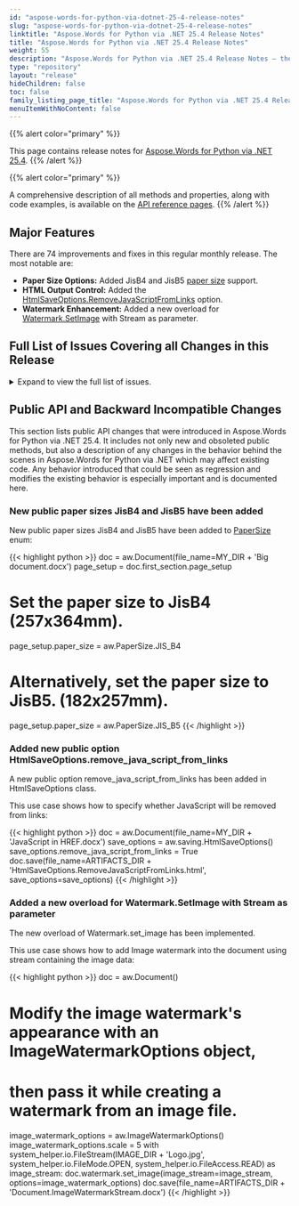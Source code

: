 ```yaml
---
id: "aspose-words-for-python-via-dotnet-25-4-release-notes"
slug: "aspose-words-for-python-via-dotnet-25-4-release-notes"
linktitle: "Aspose.Words for Python via .NET 25.4 Release Notes"
title: "Aspose.Words for Python via .NET 25.4 Release Notes"
weight: 55
description: "Aspose.Words for Python via .NET 25.4 Release Notes – the latest updates and fixes."
type: "repository"
layout: "release"
hideChildren: false
toc: false
family_listing_page_title: "Aspose.Words for Python via .NET 25.4 Release Notes"
menuItemWithNoContent: false
---
```


{{% alert color="primary" %}}

This page contains release notes for [Aspose.Words for Python via .NET 25.4](https://pypi.org/project/aspose-words/24.4.0/).
{{% /alert %}}

{{% alert color="primary" %}}

A comprehensive description of all methods and properties, along with code examples, is available on the [API reference pages](https://reference.aspose.com/words/python-net/).
{{% /alert %}}

## Major Features

There are 74 improvements and fixes in this regular monthly release. The most notable are:

- **Paper Size Options:** Added JisB4 and JisB5 [paper size](https://reference.aspose.com/words/python-net/aspose.words/papersize/) support.
- **HTML Output Control:** Added the [HtmlSaveOptions.RemoveJavaScriptFromLinks](https://reference.aspose.com/words/python-net/aspose.words.saving/htmlsaveoptions/removejavascriptfromlinks/) option.
- **Watermark Enhancement:** Added a new overload for [Watermark.SetImage](https://reference.aspose.com/words/python-net/aspose.words/watermark/setimage/#setimage_2) with Stream as parameter.

## Full List of Issues Covering all Changes in this Release

<details>
<summary>Expand to view the full list of issues.</summary>

1. Add JISB4, JISB5 sizes to PaperSize
2. Support MSO properties during import sections
3. Support MSO properties during import columns
4. Import text structure from MsoHtml as MS Word does
5. Remove JavaScript from output Float-HTML in HtmlSaveOptions
6. Add possibility to translate text using Anthropic AI
7. Implement new overload for Aspose.Words.Watermark.SetImage method with Stream as parameter
8. Extend IDocumentConverterPlugin to allow loading and saving the PDF document to multiple fixed page formats
9. Rendering histograms if "Auto" is set
10. WMF metafile is not pretty rendered
11. Unexpected loss of paragraph data and attributes after modifying SDT mapping and custom XML
12. Colors in WMF metafile are rendered darker
13. Paragraph structure is imported incorrectly from MsoHtml
14. Compare result does not match MS Word output
15. LINQ Reporting Engine - Issue with same-named nested JSON elements
16. Exception is thrown by MsoHtml import
17. Incorrect conversion of table of equations from DOCX to XLSX
18. HeadingsOutlineLevels does not work if heading paragraph is inside shape
19. Mathematical Alphanumeric Symbols with outline effects do not rendered
20. EQ field is rendered improperly
21. NullReferenceException is thrown upon comparing documents
22. Text is table cell is wrapped improperly
23. Create styles from selectors with the ":hover" pseudo-class when loading MsoHtml
24. NullReferenceException is thrown upon rendering document
25. Content is moved to the next page after rendering
26. DOCX to PDF - Extra blank page in the output
27. NullReferenceException is thrown upon converting DOCX to DOC
28. Incorrect font selected for Thai text
29. InsertHtml does not apply formatting on Run
30. Value of SDT with data binding is incorrect after comparing documents
31. Comment range is not preserved after inserting HTML
32. Text is invisible after rendering ODT
33. Compare works incorrectly with odd and even headers
34. Line is lost after rendering metafile
35. Exception occurs upon loading PDF document
36. "Unable to allocate pixels for the bitmap." exception occurs upon loading PDF document
37. Text glow intensity does not scale correctly
38. Update licensing system to support asposenet
39. FileCorruptedException is thrown upon loading MHTML document
40. DOC document is loaded as TXT document
41. The LoadFormat for the document is parsed as Unknown
42. Table border color is incorrect after importing HTML
43. Segoe UI Emoji v1.51 is substituted even if it is availabe
44. Signature has evaluation text mark in comment in venture licensing mode
45. Shape coordinates of grouped shape are not correct
46. Marker type is changed after rendering
47. MS Works documents are not detected by Aspose.Words
48. CryptographicException occurs upon signing document with XmlDsigLevel.XAdEsEpes after calling Certificate.Reset()
49. Changing page setup does not work as expected
50. OfficeMath is rendered improperly
51. FileCorruptedException is thrown upon loading DOCX document
52. Equation formatting issue during DOCX to PDF conversion
53. NullReferenceException is thrown upon signing ODT document with image
54. NullReferenceException is thrown upon rendering document
55. Performance tests failed on 25.3 release branch
56. FileCorruptedException is thrown upon loading ODT document
57. Document.Compare throws System.InvalidOperationException: NC sync failed
58. NullReferenceException when saving DOCX to TIFF
59. When bookmarks are in nearby table cells, bookmark contents are not inserted correctly
60. RowFormat.HeadingFormat must be ignored for nested tables when ExtractPages method is used
61. ArgumentException is thrown upon inserting HTML with enabled track changes
62. Coordinates of rotated shape are returned differently after 24.12 version
63. Tables with different column widths get misaligned
64. SVG looks incorrectly after saving document to image
65. Emphasis marks are lost after rendering
66. Emoji is missed after rendering
67. Shape position is incorrect after rendering ODT document
68. Merger plugin tests fail
69. Saving any word document page in the image file takes around 2 minutes
70. Bookmark is lost after comparing documents
71. Numbering is lost after using ExtractPages method
72. <o:p> is handled as an "empty paragraph mark" but this isn't correct in all cases
73. Page Orientation is changed after HTML to PDF Conversion 
74. Paragraph formatting is lost after conversion from MHTML to DOCX
</details>

## Public API and Backward Incompatible Changes

This section lists public API changes that were introduced in Aspose.Words for Python via .NET 25.4. It includes not only new and obsoleted public methods, but also a description of any changes in the behavior behind the scenes in Aspose.Words for Python via .NET which may affect existing code. Any behavior introduced that could be seen as regression and modifies the existing behavior is especially important and is documented here.

### New public paper sizes JisB4 and JisB5 have been added

New public paper sizes JisB4 and JisB5 have been added to [PaperSize](https://reference.aspose.com/words/python-net/aspose.words/papersize/) enum:

{{< highlight python >}}
doc = aw.Document(file_name=MY_DIR + 'Big document.docx')
page_setup = doc.first_section.page_setup
# Set the paper size to JisB4 (257x364mm).
page_setup.paper_size = aw.PaperSize.JIS_B4
# Alternatively, set the paper size to JisB5. (182x257mm).
page_setup.paper_size = aw.PaperSize.JIS_B5
{{< /highlight >}}

### Added new public option HtmlSaveOptions.remove_java_script_from_links

A new public option remove_java_script_from_links has been added in HtmlSaveOptions class.

This use case shows how to specify whether JavaScript will be removed from links:

{{< highlight python >}}
doc = aw.Document(file_name=MY_DIR + 'JavaScript in HREF.docx')
save_options = aw.saving.HtmlSaveOptions()
save_options.remove_java_script_from_links = True
doc.save(file_name=ARTIFACTS_DIR + 'HtmlSaveOptions.RemoveJavaScriptFromLinks.html', save_options=save_options)
{{< /highlight >}}

### Added a new overload for Watermark.SetImage with Stream as parameter

The new overload of Watermark.set_image has been implemented.

This use case shows how to add Image watermark into the document using stream containing the image data:

{{< highlight python >}}
doc = aw.Document()
# Modify the image watermark's appearance with an ImageWatermarkOptions object,
# then pass it while creating a watermark from an image file.
image_watermark_options = aw.ImageWatermarkOptions()
image_watermark_options.scale = 5
with system_helper.io.FileStream(IMAGE_DIR + 'Logo.jpg', system_helper.io.FileMode.OPEN, system_helper.io.FileAccess.READ) as image_stream:
    doc.watermark.set_image(image_stream=image_stream, options=image_watermark_options)
doc.save(file_name=ARTIFACTS_DIR + 'Document.ImageWatermarkStream.docx')
{{< /highlight >}}
